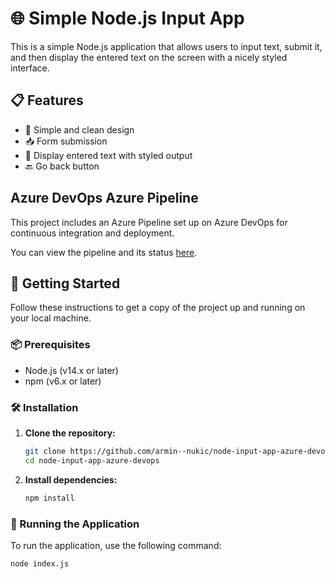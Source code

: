 # 🌐 Simple Node.js Input App

This is a simple Node.js application that allows users to input text, submit it, and then display the entered text on the screen with a nicely styled interface.

## 📋 Features

- 🌟 Simple and clean design
- 📥 Form submission
- 📄 Display entered text with styled output
- 🔙 Go back button

## Azure DevOps Azure Pipeline

This project includes an Azure Pipeline set up on Azure DevOps for continuous integration and deployment.

You can view the pipeline and its status [here](https://dev.azure.com/testict119/Gihub-input-app/_build).

## 🚀 Getting Started

Follow these instructions to get a copy of the project up and running on your local machine.

### 📦 Prerequisites

- Node.js (v14.x or later)
- npm (v6.x or later)

### 🛠️ Installation

1. **Clone the repository:**

   ```bash
   git clone https://github.com/armin--nukic/node-input-app-azure-devops
   cd node-input-app-azure-devops
   ```

2. **Install dependencies:**

   ```bash
   npm install
   ```

### 🚀 Running the Application

To run the application, use the following command:

```bash
node index.js
```
